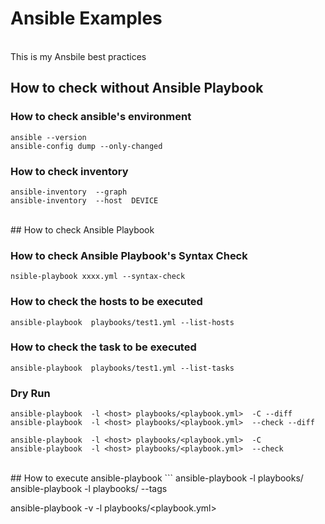 # Ansible Examples

<br>
This is my Ansbile best practices
<br>

## How to check without Ansible Playbook
### How to check ansible's environment
```
ansible --version
ansible-config dump --only-changed
```


### How to check inventory

```
ansible-inventory  --graph
ansible-inventory  --host  DEVICE
```


<br>
## How to check Ansible Playbook

### How to check Ansible Playbook's Syntax Check

```
nsible-playbook xxxx.yml --syntax-check
```

### How to check the hosts to be executed
```
ansible-playbook  playbooks/test1.yml --list-hosts
```

### How to check the task to be executed
```
ansible-playbook  playbooks/test1.yml --list-tasks
```

### Dry Run
```
ansible-playbook  -l <host> playbooks/<playbook.yml>  -C --diff
ansible-playbook  -l <host> playbooks/<playbook.yml>  --check --diff

ansible-playbook  -l <host> playbooks/<playbook.yml>  -C
ansible-playbook  -l <host> playbooks/<playbook.yml>  --check
```

<br>
## How to execute ansible-playbook
```
ansible-playbook -l <host> playbooks/<playbook.yml>
ansible-playbook -l <host> playbooks/<playbook.yml> --tags <tag_name>

ansible-playbook -v -l <host> playbooks/<playbook.yml>
```

